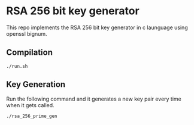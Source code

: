 # RSA 256 bit key generator
This repo implements the RSA 256 bit key generator in c launguage using openssl bignum.

## Compilation
```
./run.sh
```
## Key Generation
Run the following command and it generates a new key pair every time when it gets called.
```
./rsa_256_prime_gen 
```

